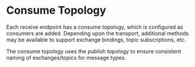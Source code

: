 # Consume Topology

Each receive endpoint has a consume topology, which is configured as consumers are added. Depending upon the transport, additional methods may be available to support exchange bindings, topic subscriptions, etc.

The consume topology uses the publish topology to ensure consistent naming of exchanges/topics for message types.

 